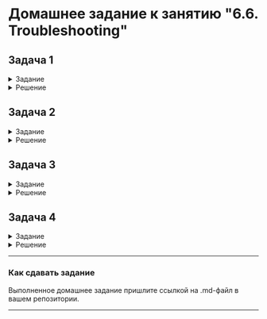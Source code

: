 # Домашнее задание к занятию "6.6. Troubleshooting"

## Задача 1

<details>
   <summary>Задание</summary>


Перед выполнением задания ознакомьтесь с документацией по [администрированию MongoDB](https://docs.mongodb.com/manual/administration/).

Пользователь (разработчик) написал в канал поддержки, что у него уже 3 минуты происходит CRUD операция в MongoDB и её 
нужно прервать. 

Вы как инженер поддержки решили произвести данную операцию:
- напишите список операций, которые вы будете производить для остановки запроса пользователя
- предложите вариант решения проблемы с долгими (зависающими) запросами в MongoDB

</details>

<details>
   <summary>Решение</summary>  

1. Нужно определить текущую операцию командой `db.currentOp()` с отбором по времени с условием `время выполнения` ( > 180 сек )

```shell
db.currentOp({ "active" : true, "secs_running" : { "$gt" : 180 }})
```

2. Завершаем операцию командой `db.killOp(`opid`)`  
\* где `opid` нужно заменить на найденный в предыдущем запросе идентификатор операции.

```shell
db.killOp('78076')
```

</details>

## Задача 2

<details>
   <summary>Задание</summary>


Перед выполнением задания познакомьтесь с документацией по [Redis latency troobleshooting](https://redis.io/topics/latency).

Вы запустили инстанс Redis для использования совместно с сервисом, который использует механизм TTL. 
Причем отношение количества записанных key-value значений к количеству истёкших значений есть величина постоянная и
увеличивается пропорционально количеству реплик сервиса. 

При масштабировании сервиса до N реплик вы увидели, что:
- сначала рост отношения записанных значений к истекшим
- Redis блокирует операции записи

Как вы думаете, в чем может быть проблема?
 
</details>

<details>
   <summary>Решение</summary>  

*Как вы думаете, в чем может быть проблема?*

*Из руководства:* На значениях по умолчанию количество истекших ключей составит 200 ключей в секунду:  

> ...ACTIVE_EXPIRE_CYCLE_LOOKUPS_PER_LOOP is set to 20 by default, and the process is performed ten times per second, usually just 200 keys per second are actively expired..

>Basically this means that if the database has many, many keys expiring in the same second, and these make up at least 25% of the current population of keys with an expire set, Redis can block in order to get the percentage of keys already expired below 25%.

Так образом, скорость переключения записанных ключей в истекшие ограничена значением 200 ключей/сек.  
При значительном росте количества нод и стандартных настройках, не все ключи успевают перейти в истекшие.  
Это вызывает рост отношения записанных значений к истекшим.

Т.к. записанные ключи не успевают переключаться в истекшие, то растёт их "время жизни" (TTL).  
Затем происходит массовое переключение записанных в истекшие по выходу за пределы TTL и Redis блокирует запись, т.к. количество истекших ключей превышает 25% от всех ключей:  
> Redis can block in order to get the percentage of keys already expired below 25%.  
> This approach is needed in order to avoid using too much memory for keys that are already expired

</details>

## Задача 3

<details>
   <summary>Задание</summary>


Перед выполнением задания познакомьтесь с документацией по [Common Mysql errors](https://dev.mysql.com/doc/refman/8.0/en/common-errors.html).

Вы подняли базу данных MySQL для использования в гис-системе. При росте количества записей, в таблицах базы,
пользователи начали жаловаться на ошибки вида:
```python
InterfaceError: (InterfaceError) 2013: Lost connection to MySQL server during query u'SELECT..... '
```

Как вы думаете, почему это начало происходить и как локализовать проблему?

Какие пути решения данной проблемы вы можете предложить?

</details>

<details>
   <summary>Решение</summary>  
*Как вы думаете, почему это начало происходить и как локализовать проблему?*  
  
Если предположить, что все ниже лежащие слои работают нормально, то рабочая версия такая:  
"С ростом нагрузки увеличилось время выполнения запросов и оно выходит за предельные значения таймаутов по `неответу`".  

Для подтверждения можно увеличить значение параметров отвечающих за таймаут (wait_timeout, connect_timeout, interactive_timeout, net_read/write_timeout и т.д.).
Если количество ошибок "Lost connection" пропадёт или снизится, то это подтвердит версию с перегрузкой.  
Далее - уменьшение изменённых параметров для локализации проблемы и действия по её устранению.

Альтернативный вариант - есть проблемы с сетевым стеком при росте нагрузки.  

*Какие пути решения данной проблемы вы можете предложить?*  

В первом варианте проблемы:    
1. Оптимизировать запросы и/или создать индексы для оптимизации и ускорения запросов (по плану запросов).
2. Перенести базу на более производительную систему или добавить ресурсов к существующей системе.
3. При невозможности: увеличить значение параметров отвечающих за таймаут: connect_timeout, interactive_timeout, wait_timeout и т.д..

Во втором:  
1. Смотреть "физику" и доступность этого и аналогичных сервисов по сети.
2. Увеличить параметры ожидания по сети `net_read_timeout` и `net_write_timeout` (плохая идея, но может помочь на какое-то время).

</details>

## Задача 4

<details>
   <summary>Задание</summary>

Перед выполнением задания ознакомтесь со статьей [Common PostgreSQL errors](https://www.percona.com/blog/2020/06/05/10-common-postgresql-errors/) из блога Percona.

Вы решили перевести гис-систему из задачи 3 на PostgreSQL, так как прочитали в документации, что эта СУБД работает с 
большим объемом данных лучше, чем MySQL.

После запуска пользователи начали жаловаться, что СУБД время от времени становится недоступной. В dmesg вы видите, что:

`postmaster invoked oom-killer`

Как вы думаете, что происходит?

Как бы вы решили данную проблему?

</details>

<details>
   <summary>Решение</summary>  

*Как вы думаете, что происходит?*  

Система "убивает" процесс `postmaster` (устар. название `postgres`) из-за нехватки оперативной памяти в экземпляре операционной системы (сработал Out-Of-Memory Killer)

*Как бы вы решили данную проблему?*  

1. Добавить ресурсов (RAM) операционной системе с PostgreSQL.
2. Ограничить использование ОЗУ самим PostgreSQL (изменить параметры сервиса).  
3. При конкуренции с другими приложениями:  
3.1. разделить конкурирующие ресурсы (на разные экземпляры ОС или в разные контейнеры)  
3.2. изменить параметры срабатывания OOM-killer для процесса `postmaster`  

</details>

---

### Как cдавать задание

Выполненное домашнее задание пришлите ссылкой на .md-файл в вашем репозитории.

---
